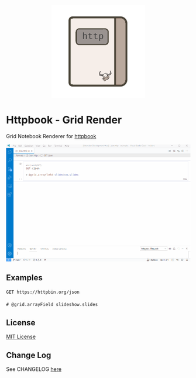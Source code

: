 <p align="center">
<img src="https://raw.githubusercontent.com/AnWeber/httpbook/main/icon.png" alt="HttpYac Logo" />
</p>

# Httpbook - Grid Render

Grid Notebook Renderer for [httpbook](https://marketplace.visualstudio.com/items?itemName=anweber.httpbook)

![example](https://raw.githubusercontent.com/AnWeber/httpbook-grid/main/examples/grid.gif)


## Examples

```html
GET https://httpbin.org/json

# @grid.arrayField slideshow.slides
```


## License
[MIT License](LICENSE)

## Change Log
See CHANGELOG [here](CHANGELOG.md)

